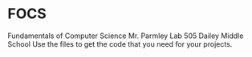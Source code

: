 # FOCS
Fundamentals of Computer Science
Mr. Parmley
Lab 505
Dailey Middle School
Use the files to get the code that you need for your projects.
